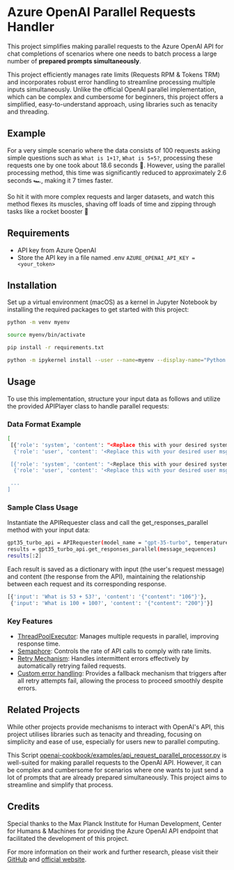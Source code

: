 # Azure OpenAI Parallel Requests Handler

This project simplifies making parallel requests to the Azure OpenAI API for chat completions of scenarios where one needs to batch process a large number of **prepared prompts simultaneously**.



This project efficiently manages rate limits (Requests RPM & Tokens TRM) and incorporates robust error handling to streamline processing multiple inputs simultaneously. Unlike the official OpenAI parallel implementation, which can be complex and cumbersome for beginners, this project offers a simplified, easy-to-understand approach, using libraries such as tenacity and threading.

## Example

For a very simple scenario where the data consists of 100 requests asking simple questions such as `What is 1+1?`, `What is 5+5?`, processing these requests one by one took about 18.6 seconds 🛵. However, using the parallel processing method, this time was significantly reduced to approximately 2.6 seconds 🏎️, making it 7 times faster.


So hit it with more complex requests and larger datasets, and watch this method flexes its muscles, shaving off loads of time and zipping through tasks like a rocket booster 🚀

## Requirements

- API key from Azure OpenAI
- Store the API key in a file named .env `AZURE_OPENAI_API_KEY = <your_token>`

## Installation

Set up a virtual environment (macOS) as a kernel in Jupyter Notebook by installing the required packages to get started with this project:

```bash
python -m venv myenv

source myenv/bin/activate

pip install -r requirements.txt

python -m ipykernel install --user --name=myenv --display-name="Python 3.11 (myenv)"
```

## Usage

To use this implementation, structure your input data as follows and utilize the provided APIPlayer class to handle parallel requests:

### Data Format Example

```bash
[
 [{'role': 'system', 'content': "<Replace this with your desired system msg>"},
  {'role': 'user', 'content': '<Replace this with your desired user msg>'}],

 [{'role': 'system', 'content': "<Replace this with your desired system msg>"},
  {'role': 'user', 'content': '<Replace this with your desired user msg>'}],

 ...
]
```

### Sample Class Usage

Instantiate the APIRequester class and call the get_responses_parallel method with your input data:

```bash
gpt35_turbo_api = APIRequester(model_name = "gpt-35-turbo", temperature = 1.0, max_tokens = 20, rate_limit = 100, token_rate_limit = 10000)  
results = gpt35_turbo_api.get_responses_parallel(message_sequences)
results[:2]
```

Each result is saved as a dictionary with input (the user's request message) and content (the response from the API), maintaining the relationship between each request and its corresponding response.

```bash
[{'input': 'What is 53 + 53?', 'content': '{"content": "106"}'},
 {'input': 'What is 100 + 100?', 'content': '{"content": "200"}'}]
```

### Key Features

- [ThreadPoolExecutor](https://docs.python.org/3/library/concurrent.futures.html): Manages multiple requests in parallel, improving response time.
- [Semaphore](https://docs.python.org/3/library/threading.html#semaphore-example): Controls the rate of API calls to comply with rate limits.
- [Retry Mechanism](https://tenacity.readthedocs.io/en/latest/): Handles intermittent errors effectively by automatically retrying failed requests.
- [Custom error handling](https://tenacity.readthedocs.io/en/latest/index.html?highlight=retry_error_callback#custom-callbacks): Provides a fallback mechanism that triggers after all retry attempts fail, allowing the process to proceed smoothly despite errors.

## Related Projects

While other projects provide mechanisms to interact with OpenAI's API, this project utilises libraries such as tenacity and threading, focusing on simplicity and ease of use, especially for users new to parallel computing.

This Script [openai-cookbook/examples/api_request_parallel_processor.py](https://github.com/openai/openai-cookbook/blob/970d8261fbf6206718fe205e88e37f4745f9cf76/examples/api_request_parallel_processor.py) is well-suited for making parallel requests to the OpenAI API. However, it can be complex and cumbersome for scenarios where one wants to just send a lot of prompts that are already prepared simultaneously. This project aims to streamline and simplify that process.



## Credits

Special thanks to the Max Planck Institute for Human Development, Center for Humans & Machines for providing the Azure OpenAI API endpoint that facilitated the development of this project.

For more information on their work and further research, please visit their [GitHub](https://github.com/center-for-humans-and-machines) and [official website](https://www.mpib-berlin.mpg.de/chm).

